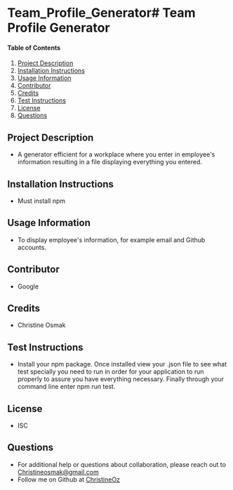 # Team_Profile_Generator# Team Profile Generator
    
#### Table of Contents
1. [Project Description](#project-description)
2. [Installation Instructions](#installation-instructions)
3. [Usage Information](#usage-information)
4. [Contributor](#contributor)
5. [Credits](#credits)
6. [Test Instructions](#test-instructions)
7. [License](#license)
8. [Questions](#questions)
## Project Description
* A generator efficient for a workplace where you enter in employee's information resulting in a file displaying everything you entered. 
## Installation Instructions
* Must install npm
## Usage Information
* To display employee's information, for example email and Github accounts.
## Contributor 
* Google
## Credits
* Christine Osmak
## Test Instructions
* Install your npm package. Once installed view your .json file to see what test specially you need to run in order for your application to run properly to assure you have everything necessary. Finally through your command line enter npm run test. 
## License
* ISC
## Questions
* For additional help or questions about collaboration, please reach out to Christineosmak@gmail.com
* Follow me on Github at [ChristineOz](http://github.com/ChristineOz)
